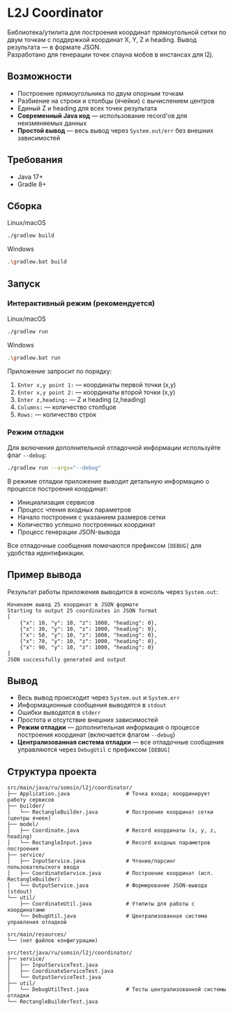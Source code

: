 # L2J Coordinator

Библиотека/утилита для построения координат прямоугольной сетки по двум точкам с поддержкой координат X, Y, Z и heading. Вывод результата — в формате JSON.  
Разработано для генерации точек спауна мобов в инстансах для l2j. 

## Возможности
- Построение прямоугольника по двум опорным точкам
- Разбиение на строки и столбцы (ячейки) с вычислением центров
- Единый Z и heading для всех точек результата
- **Современный Java код** — использование record'ов для неизменяемых данных
- **Простой вывод** — весь вывод через `System.out/err` без внешних зависимостей


## Требования
- Java 17+
- Gradle 8+

## Сборка
Linux/macOS
```bash
./gradlew build
```
Windows
```bash
.\gradlew.bat build
```

## Запуск

### Интерактивный режим (рекомендуется)
Linux/macOS
```bash
./gradlew run
```
Windows
```bash
.\gradlew.bat run
```
Приложение запросит по порядку:
1) `Enter x,y point 1:` — координаты первой точки (x,y)
2) `Enter x,y point 2:` — координаты второй точки (x,y)
3) `Enter z,heading:` — Z и heading (z,heading)
4) `Columns:` — количество столбцов
5) `Rows:` — количество строк



### Режим отладки
Для включения дополнительной отладочной информации используйте флаг `--debug`:

```bash
./gradlew run --args="--debug"
```

В режиме отладки приложение выводит детальную информацию о процессе построения координат:
- Инициализация сервисов
- Процесс чтения входных параметров
- Начало построения с указанием размеров сетки
- Количество успешно построенных координат
- Процесс генерации JSON-вывода

Все отладочные сообщения помечаются префиксом `[DEBUG]` для удобства идентификации.

## Пример вывода

Результат работы приложения выводится в консоль через `System.out`:

```
Начинаем вывод 25 координат в JSON формате
Starting to output 25 coordinates in JSON format
[
    {"x": 10, "y": 10, "z": 1000, "heading": 0},
    {"x": 30, "y": 10, "z": 1000, "heading": 0},
    {"x": 50, "y": 10, "z": 1000, "heading": 0},
    {"x": 70, "y": 10, "z": 1000, "heading": 0},
    {"x": 90, "y": 10, "z": 1000, "heading": 0}
]
JSON successfully generated and output
```

## Вывод
- Весь вывод происходит через `System.out` и `System.err`
- Информационные сообщения выводятся в `stdout`
- Ошибки выводятся в `stderr`
- Простота и отсутствие внешних зависимостей
- **Режим отладки** — дополнительная информация о процессе построения координат (включается флагом `--debug`)
- **Централизованная система отладки** — все отладочные сообщения управляются через `DebugUtil` с префиксом `[DEBUG]`

## Структура проекта
```
src/main/java/ru/somsin/l2j/coordinator/
├── Application.java                  # Точка входа; координирует работу сервисов
├── builder/
│   └── RectangleBuilder.java         # Построение координат сетки (центры ячеек)
├── model/
│   ├── Coordinate.java               # Record координаты (x, y, z, heading)
│   └── RectangleInput.java           # Record входных параметров построения
├── service/
│   ├── InputService.java             # Чтение/парсинг пользовательского ввода
│   ├── CoordinateService.java        # Построение координат (исп. RectangleBuilder)
│   └── OutputService.java            # Формирование JSON-вывода (stdout)
└── util/
    ├── CoordinateUtil.java           # Утилиты для работы с координатами
    └── DebugUtil.java                # Централизованная система управления отладкой

src/main/resources/
└── (нет файлов конфигурации)

src/test/java/ru/somsin/l2j/coordinator/
├── service/
│   ├── InputServiceTest.java
│   ├── CoordinateServiceTest.java
│   └── OutputServiceTest.java
├── util/
│   └── DebugUtilTest.java            # Тесты централизованной системы отладки
└── RectangleBuilderTest.java
```

